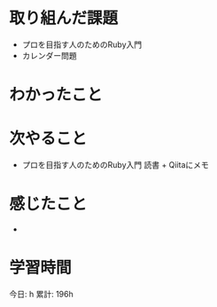# 取り組んだ課題 
+ プロを目指す人のためのRuby入門
+ カレンダー問題
# わかったこと   

# 次やること
+ プロを目指す人のためのRuby入門 読書 + Qiitaにメモ
# 感じたこと
+ 
# 学習時間  
今日: h 
累計: 196h 

